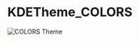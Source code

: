 # KDETheme_COLORS

![COLORS Theme](https://user-images.githubusercontent.com/9989476/199340583-baf36eea-09bf-47a6-a3af-84e37c754576.png)
